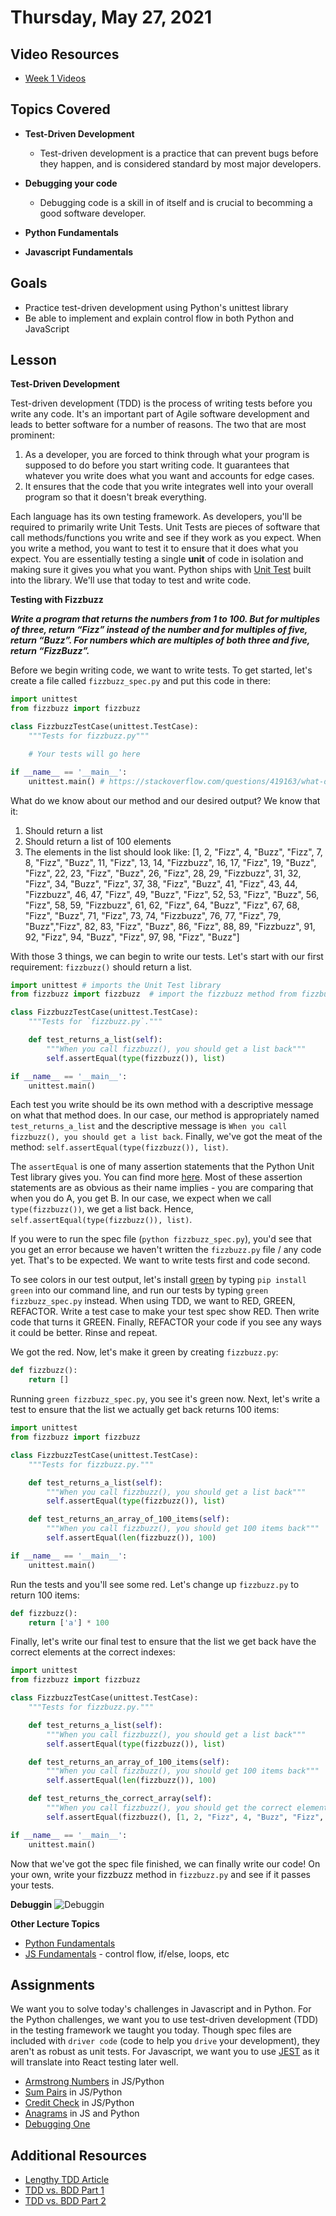 # Thursday, May 27, 2021

## Video Resources
- [Week 1 Videos](https://www.youtube.com/watch?v=DLBIIPwpXC8&list=PLu0CiQ7bzwESy2TIa01Tt0kqftgYg9j8q)

## Topics Covered
- **Test-Driven Development**
    - Test-driven development is a practice that can prevent bugs before they happen, and is considered standard by most major developers.
    
- **Debugging  your code**
    - Debugging code is a skill in of itself and is crucial to becomming a good software developer.
    
- **Python Fundamentals**

- **Javascript Fundamentals**

## Goals
- Practice test-driven development using Python's unittest library
- Be able to implement and explain control flow in both Python and JavaScript

## Lesson

**Test-Driven Development**

Test-driven development (TDD) is the process of writing tests before you write any code. It's an important part of Agile software development and leads to better software for a number of reasons. The two that are most prominent:
1. As a developer, you are forced to think through what your program is supposed to do before you start writing code. It guarantees that whatever you write does what you want and accounts for edge cases.
2. It ensures that the code that you write integrates well into your overall program so that it doesn't break everything.

Each language has its own testing framework. As developers, you'll be required to primarily write Unit Tests. Unit Tests are pieces of software that call methods/functions you write and see if they work as you expect. When you write a method, you want to test it to ensure that it does what you expect. You are essentially testing a single **unit** of code in isolation and making sure it gives you what you want. Python ships with [Unit Test](https://docs.python.org/3/library/unittest.html) built into the library. We'll use that today to test and write code.

**Testing with Fizzbuzz**

**_Write a program that returns the numbers from 1 to 100. But for multiples of three, return “Fizz” instead of the number and for multiples of five, return “Buzz”. For numbers which are multiples of both three and five, return “FizzBuzz”._**

Before we begin writing code, we want to write tests. To get started, let's create a file called `fizzbuzz_spec.py` and put this code in there:

```python
import unittest
from fizzbuzz import fizzbuzz

class FizzbuzzTestCase(unittest.TestCase):
    """Tests for fizzbuzz.py"""

    # Your tests will go here

if __name__ == '__main__':
    unittest.main() # https://stackoverflow.com/questions/419163/what-does-if-name-main-do
```

What do we know about our method and our desired output? We know that it:
1. Should return a list
2. Should return a list of 100 elements
3. The elements in the list should look like:
  [1, 2, "Fizz", 4, "Buzz", "Fizz", 7, 8, "Fizz", "Buzz", 11, "Fizz", 13, 14, "Fizzbuzz", 16, 17, "Fizz", 19, "Buzz", "Fizz", 22, 23, "Fizz", "Buzz", 26, "Fizz", 28, 29, "Fizzbuzz", 31, 32, "Fizz", 34, "Buzz", "Fizz", 37, 38, "Fizz", "Buzz", 41, "Fizz", 43, 44, "Fizzbuzz", 46, 47, "Fizz", 49, "Buzz", "Fizz", 52, 53, "Fizz", "Buzz", 56, "Fizz", 58, 59, "Fizzbuzz", 61, 62, "Fizz", 64, "Buzz", "Fizz", 67, 68, "Fizz", "Buzz", 71, "Fizz", 73, 74, "Fizzbuzz", 76, 77, "Fizz", 79, "Buzz","Fizz", 82, 83, "Fizz", "Buzz", 86, "Fizz", 88, 89, "Fizzbuzz", 91, 92, "Fizz", 94, "Buzz", "Fizz", 97, 98, "Fizz", "Buzz"]

With those 3 things, we can begin to write our tests. Let's start with our first requirement: `fizzbuzz()` should return a list.

```python
import unittest # imports the Unit Test library
from fizzbuzz import fizzbuzz  # import the fizzbuzz method from fizzbuzz.py

class FizzbuzzTestCase(unittest.TestCase):
    """Tests for `fizzbuzz.py`."""

    def test_returns_a_list(self):
        """When you call fizzbuzz(), you should get a list back"""
        self.assertEqual(type(fizzbuzz()), list)

if __name__ == '__main__':
    unittest.main()
```

Each test you write should be its own method with a descriptive message on what that method does. In our case, our method is appropriately named `test_returns_a_list` and the descriptive message is `When you call fizzbuzz(), you should get a list back`. Finally, we've got the meat of the method: `self.assertEqual(type(fizzbuzz()), list)`.

The `assertEqual` is one of many assertion statements that the Python Unit Test library gives you. You can find more [here](https://docs.python.org/3/library/unittest.html#assert-methods). Most of these assertion statements are as obvious as their name implies - you are comparing that when you do A, you get B. In our case, we expect when we call `type(fizzbuzz())`, we get a list back. Hence, `self.assertEqual(type(fizzbuzz()), list)`.

If you were to run the spec file (`python fizzbuzz_spec.py`), you'd see that you get an error because we haven't written the `fizzbuzz.py` file / any code yet. That's to be expected. We want to write tests first and code second.

To see colors in our test output, let's install [green](https://github.com/CleanCut/green) by typing `pip install green` into our command line, and run our tests by typing `green fizzbuzz_spec.py` instead. When using TDD, we want to RED, GREEN, REFACTOR. Write a test case to make your test spec show RED. Then write code that turns it GREEN. Finally, REFACTOR your code if you see any ways it could be better. Rinse and repeat.

We got the red. Now, let's make it green by creating `fizzbuzz.py`:

```python
def fizzbuzz():
    return []
```

Running `green fizzbuzz_spec.py`, you see it's green now. Next, let's write a test to ensure that the list we actually get back returns 100 items:

```python
import unittest
from fizzbuzz import fizzbuzz

class FizzbuzzTestCase(unittest.TestCase):
    """Tests for fizzbuzz.py."""

    def test_returns_a_list(self):
        """When you call fizzbuzz(), you should get a list back"""
        self.assertEqual(type(fizzbuzz()), list)

    def test_returns_an_array_of_100_items(self):
        """When you call fizzbuzz(), you should get 100 items back"""
        self.assertEqual(len(fizzbuzz()), 100)

if __name__ == '__main__':
    unittest.main()
```

Run the tests and you'll see some red. Let's change up `fizzbuzz.py` to return 100 items:

```python
def fizzbuzz():
    return ['a'] * 100
```

Finally, let's write our final test to ensure that the list we get back have the correct elements at the correct indexes:

```python
import unittest
from fizzbuzz import fizzbuzz

class FizzbuzzTestCase(unittest.TestCase):
    """Tests for fizzbuzz.py."""

    def test_returns_a_list(self):
        """When you call fizzbuzz(), you should get a list back"""
        self.assertEqual(type(fizzbuzz()), list)

    def test_returns_an_array_of_100_items(self):
        """When you call fizzbuzz(), you should get 100 items back"""
        self.assertEqual(len(fizzbuzz()), 100)

    def test_returns_the_correct_array(self):
        """When you call fizzbuzz(), you should get the correct elements back"""
        self.assertEqual(fizzbuzz(), [1, 2, "Fizz", 4, "Buzz", "Fizz", 7, 8, "Fizz", "Buzz", 11, "Fizz", 13, 14, "Fizzbuzz", 16, 17, "Fizz", 19, "Buzz", "Fizz", 22, 23, "Fizz", "Buzz", 26, "Fizz", 28, 29, "Fizzbuzz", 31, 32, "Fizz", 34, "Buzz", "Fizz", 37, 38, "Fizz", "Buzz", 41, "Fizz", 43, 44, "Fizzbuzz", 46, 47, "Fizz", 49, "Buzz", "Fizz", 52, 53, "Fizz", "Buzz", 56, "Fizz", 58, 59, "Fizzbuzz", 61, 62, "Fizz", 64, "Buzz", "Fizz", 67, 68, "Fizz", "Buzz", 71, "Fizz", 73, 74, "Fizzbuzz", 76, 77, "Fizz", 79, "Buzz","Fizz", 82, 83, "Fizz", "Buzz", 86, "Fizz", 88, 89, "Fizzbuzz", 91, 92, "Fizz", 94, "Buzz", "Fizz", 97, 98, "Fizz", "Buzz"])

if __name__ == '__main__':
    unittest.main()
```

Now that we've got the spec file finished, we can finally write our code! On your own, write your fizzbuzz method in `fizzbuzz.py` and see if it passes your tests.

**Debuggin**
![Debuggin](../page-resources/Code_Platoon_Debugging_Guide-page-001.jpg)

**Other Lecture Topics**

- [Python Fundamentals](../page-resources/python_fundamentals.md)
- [JS Fundamentals](../page-resources/javascript_control_flow.pdf) - control flow, if/else, loops, etc

## Assignments
We want you to solve today's challenges in Javascript and in Python. For the Python challenges, we want you to use test-driven development (TDD) in the testing framework we taught you today. Though spec files are included with `driver code` (code to help you `drive` your development), they aren't as robust as unit tests. For Javascript, we want you to use [JEST](https://jestjs.io/docs/en/getting-started.html) as it will translate into React testing later well.

- [Armstrong Numbers](https://github.com/oscarplatoon/armstrong) in JS/Python
- [Sum Pairs](https://github.com/oscarplatoon/sum-pairs) in JS/Python
- [Credit Check](https://github.com/oscarplatoon/credit-check) in JS/Python
- [Anagrams](https://github.com/oscarplatoon/anagrams) in JS and Python
- [Debugging One](https://github.com/oscarplatoon/debugging-one)

## Additional Resources
- [Lengthy TDD Article](http://www.jamesshore.com/v2/books/aoad1/test_driven_development)
- [TDD vs. BDD Part 1](https://www.toptal.com/freelance/your-boss-won-t-appreciate-tdd-try-bdd)
- [TDD vs. BDD Part 2](http://joshldavis.com/2013/05/27/difference-between-tdd-and-bdd/)


